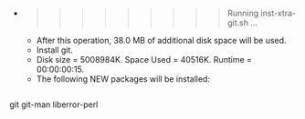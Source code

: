 * >>>>>>>>> Running inst-xtra-git.sh ...
  * After this operation, 38.0 MB of additional disk space will be used.
  * Install git.
  * Disk size = 5008984K. Space Used = 40516K. Runtime = 00:00:00:15.
  * The following NEW packages will be installed:
  ```bash
git git-man liberror-perl
  ```
